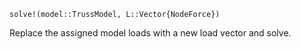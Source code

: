 ```
solve!(model::TrussModel, L::Vector{NodeForce})
```

Replace the assigned model loads with a new load vector and solve.
